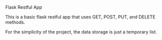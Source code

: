 Flask Restful App

This is a basic flask restful app that uses GET, POST, PUT, and DELETE methods.

For the simplicity of the project, the data storage is just a temporary list.